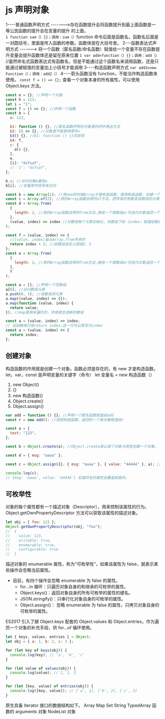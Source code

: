 # js 声明对象

1----普通函数声明⽅式 ------->存在函数提升会将函数提升到最上⾯函数是⼀等公民函数的提升会在变量的提升
的上⾯。
`1 function sum（）{}；调⽤：sum（）`function 命令后面是函数名，函数名后面是一对圆括号，里面是传入函数的参数。函数体放在大括号里。
2---函数表达式声明⽅式 ------> 将⼀个函数（匿名函数/命名函数）赋值给⼀个变量不存在函数提升变量会提升函数体还是留在原来位置
`1 var add=function（）{}；调⽤：add（）` //虽然命名式函数表达式有函数名，但是不能通过这个函数名来调⽤函数，还是只能通过被赋值的变量加上⼩括号才能调⽤
3----构造函数声明⽅式
`var add2=new Function（）；调⽤：add2（）`
4----箭头函数没有 function，不能当作构造函数来使用。
`const f = () => {};`
查看一个对象本身的所有属性，可以使用 Object.keys 方法。

```js
const e = {}; //声明一个对象
const h = 123;
let i = "1";
const f = () => {}; //声明一个函数
const b = {
  a: 123,

  b1: function () {}, //匿名函数声明在对象里的四中表达方式
  b2: () => {}, //对象里不能使用等号=
  b3() {}, //b1: function () {}的简写
  b4: f,
  c: {
    d() {},
  },
  e,
  [i]: "dsfsaf",
  // '1': "dsfsaf",
};

b.a; //访问对象b属性a
b[i]; //变量用中括号来访问
```

```js
const b = new Array(2); //用new的时候Array才是构造函数，使用构造函数，创建一个数组，构造函数传的参数2是数组长度
const c = Array.of(2); //用的Array函数自带的of方法，把传来的参数变成数组的元素，所以c数组长度为1，第一个元素是2
const d = Array.from(
  {
    length: 2, //用的Array函数自带的from方法,接收一个类数组or可迭代对象返回一个新的数组
  },
  (value, index) => index //对数组每个元素初始化，将数组下标（index）赋值给数组[0,1]，如果指定了该参数，新数组中的每个元素会执行该回调函数。
);

const f = (value, index) => {
  //(value, index)是从Array.from传来的
  return index + 2; //给数组自定义赋值2，3
};
const e = Array.from(
  {
    length: 2, //用的Array函数自带的from方法,接收一个类数组or可迭代对象返回一个新的数组
  },
  f
);

const a = []; //声明一个空数组
a[0]; //访问数组元素
a.push(0, 1); //给数组添元素
a.map((value, index) => {});
a.map(function (value, index) {
  return value;
}); //map是用来遍历的，作用是生成新的数组
```

```js
const a = (value, index) => index;
// 当函数体只有return index;这一行可以简写为index
const a = (value, index) => {
  return index;
};
```

## 创建对象

构造函数的作用就是创建一个对象。函数必须是存在的，有 new 才是构造函数。
let，var，const 是声明变量的关键字（命令）
let 变量名 = new 构造函数（）

1. new Object()
2. {}
3. new 构造函数()
4. Object.create()
5. Object.assign()

```js
var add = function () {}; //声明一个匿名函数赋值给add
const r = new add(); //调用构造函数，返回的一个新对象赋值给r

const a = {
  test: "123",
};

const b = Object.create(a); //Object.create是以某个对象为原型创建一个对象。

const d = { msg: "aaaa" };

const c = Object.assign({}, { msg: "aaaa" }, { value: "44444" }, a); //Object.create是以某个对象为基础创建一个对象。

console.log(c);
// {msg: 'aaaa', value: '44444'} 后面同名的属性会覆盖前面的。
```

## 可枚举性

对象的每个属性都有一个描述对象（Descriptor），用来控制该属性的行为。Object.getOwnPropertyDescriptor 方法可以获取该属性的描述对象。

```js
let obj = { foo: 123 };
Object.getOwnPropertyDescriptor(obj, "foo");
//  {
//    value: 123,
//    writable: true,
//    enumerable: true,
//    configurable: true
//  }
```

描述对象的 enumerable 属性，称为“可枚举性”，如果该属性为 false，就表示某些操作会忽略当前属性。

- 目前，有四个操作会忽略 enumerable 为 false 的属性。
  - for...in 循环：只遍历对象自身的和继承的可枚举的属性。
  - Object.keys()：返回对象自身的所有可枚举的属性的键名。
  - JSON.stringify()：只串行化对象自身的可枚举的属性。
  - Object.assign()： 忽略 enumerable 为 false 的属性，只拷贝对象自身的可枚举的属性。

ES2017 引入了跟 Object.keys 配套的 Object.values 和 Object.entries，作为遍历一个对象的补充手段，供 for...of 循环使用。

```js
let { keys, values, entries } = Object;
let obj = { a: 1, b: 2, c: 3 };

for (let key of keys(obj)) {
  console.log(key); // 'a', 'b', 'c'
}

for (let value of values(obj)) {
  console.log(value); // 1, 2, 3
}

for (let [key, value] of entries(obj)) {
  console.log([key, value]); // ['a', 1], ['b', 2], ['c', 3]
}
```

原生具备 Iterator 接口的数据结构如下。
Array
Map
Set
String
TypedArray
函数的 arguments 对象
NodeList 对象
